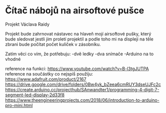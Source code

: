# Čítač nábojů na airsoftové pušce
Projekt Václava Raidy

Projekt bude zahrnovat nástavec na hlaveň mojí airsoftové pušky, který bude sledovat jestli jím proletí projektil a podle toho mi na displeji na těle zbrani bude počítat počet kuliček v zásobníku.

Zatím věci co vím, že potřebuju:
    -dvě ledky
    -dva snímače
    -Arduino na to vhodné


reference na funkci: https://www.youtube.com/watch?v=B-l3tgJUTPA                                                                
reference na součástky co nejspíš použiju: https://www.adafruit.com/product/2167
https://drive.google.com/drive/folders/0Bw4yk_bZeea6cmRUY3dseUJFc2c
https://create.arduino.cc/projecthub/SAnwandter1/programming-4-digit-7-segment-led-display-2d33f8
https://www.theengineeringprojects.com/2018/06/introduction-to-arduino-pro-mini.html
